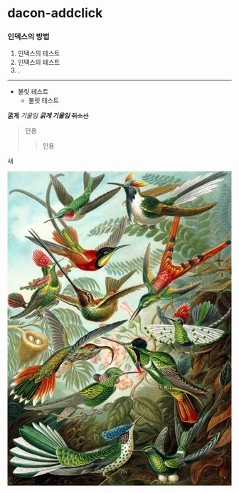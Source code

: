 # dacon-addclick

### 인덱스의 방법

1. 인덱스의 테스트
2. 인덱스의 테스트
3. .

---
* 불릿 테스트
  * 불릿 테스트

**굵게** *기울임* ***굵게 기울임*** ~~취소선~~

>인용
>>인용



새

![새](https://github.com/fire-on/dacon-addclick/blob/main/ehb.jpg)

